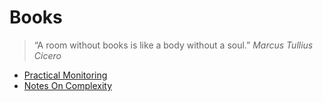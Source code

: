 # Books

> “A room without books is like a body without a soul.” *Marcus Tullius Cicero*

- [Practical Monitoring](https://www.practicalmonitoring.com/)
- [Notes On Complexity](https://t.co/pXG6ixw24M)
